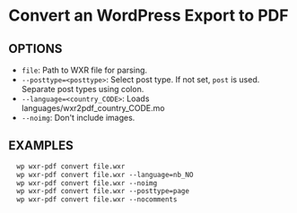 # Convert an WordPress Export to PDF

## OPTIONS
- `file`: Path to WXR file for parsing.
- `--posttype=<posttype>`:  Select post type. If not set, `post` is used. Separate post types using colon.
- `--language=<country_CODE>`: Loads languages/wxr2pdf_country_CODE.mo
- `--noimg`: Don't include images.

## EXAMPLES
```txt
  wp wxr-pdf convert file.wxr
  wp wxr-pdf convert file.wxr --language=nb_NO
  wp wxr-pdf convert file.wxr --noimg
  wp wxr-pdf convert file.wxr --posttype=page
  wp wxr-pdf convert file.wxr --nocomments
```
